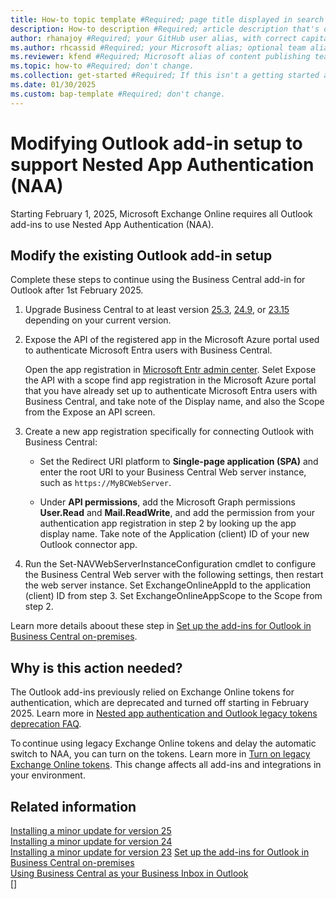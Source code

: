 ```yaml
---
title: How-to topic template #Required; page title displayed in search results. Don't enclose in quotation marks.
description: How-to description #Required; article description that's displayed in search results. Don't enclose in quotation marks. Do end with a period.
author: rhanajoy #Required; your GitHub user alias, with correct capitalization.
ms.author: rhcassid #Required; your Microsoft alias; optional team alias.
ms.reviewer: kfend #Required; Microsoft alias of content publishing team member.
ms.topic: how-to #Required; don't change.
ms.collection: get-started #Required; If this isn't a getting started article, don't remove the attribute, but leave the value blank. The values for this attribute will be updated over time.
ms.date: 01/30/2025
ms.custom: bap-template #Required; don't change.
---
```


# Modifying Outlook add-in setup to support Nested App Authentication (NAA)

Starting February 1, 2025, Microsoft Exchange Online requires all Outlook add-ins to use Nested App Authentication (NAA).

## Modify the existing Outlook add-in setup

Complete these steps to continue using the Business Central add-in for Outlook after 1st February 2025.

1. Upgrade Business Central to at least version [25.3](https://support.microsoft.com/en-us/topic/released-updates-for-microsoft-dynamics-365-business-central-2024-release-wave-2-a8fc49a4-610e-4123-8bcd-a0aa5f3c9776), [24.9](https://support.microsoft.com/en-us/topic/released-updates-for-microsoft-dynamics-365-business-central-2024-release-wave-1-0b644dfa-2eef-4f3e-9d77-bc92dbaafb65), or [23.15](https://support.microsoft.com/en-us/topic/released-updates-for-microsoft-dynamics-365-business-central-2023-release-wave-2-7a4f98e8-66b9-4484-9bc1-66c466d8a82d) depending on your current version.

1. Expose the API of the registered app in the Microsoft Azure portal used to authenticate Microsoft Entra users with Business Central.

    Open the app registration in [Microsoft Entr admin center](https://entra.microsoft.com). Selet Expose the API with a scope find  app registration in the Microsoft Azure portal that you have already set up to authenticate Microsoft Entra users with Business Central, and take note of the Display name, and also the Scope from the Expose an API screen. 
1. Create a new app registration specifically for connecting Outlook with Business Central:

   - Set the Redirect URI platform to **Single-page application (SPA)** and enter the root URI to your Business Central Web server instance, such as `https://MyBCWebServer`.

   - Under **API permissions**, add the Microsoft Graph permissions **User.Read** and **Mail.ReadWrite**, and add the permission from your authentication app registration in step 2 by looking up the app display name. Take note of the Application (client) ID of your new Outlook connector app.
1. Run the Set-NAVWebServerInstanceConfiguration cmdlet to configure the Business Central Web server with the following settings, then restart the web server instance. 
Set ExchangeOnlineAppId to the application (client) ID from step 3.
Set ExchangeOnlineAppScope to the Scope from step 2.

Learn more details aboout these step in [Set up the add-ins for Outlook in Business Central on-premises](Setting-up-Office-Add-Ins-Outlook-Inbox.md).

## Why is this action needed?

The Outlook add-ins previously relied on Exchange Online tokens for authentication, which are deprecated and turned off starting in February 2025. Learn more in [Nested app authentication and Outlook legacy tokens deprecation FAQ](/office/dev/add-ins/outlook/faq-nested-app-auth-outlook-legacy-tokens).

To continue using legacy Exchange Online tokens and delay the automatic switch to NAA, you can turn on the tokens. Learn more in [Turn on legacy Exchange Online tokens](/office/dev/add-ins/outlook/turn-exchange-tokens-on-off). This change affects all add-ins and integrations in your environment.  

## Related information

[Installing a minor update for version 25](upgrade/upgrading-cumulative-update-v25.md)  
[Installing a minor update for version 24](upgrade/upgrading-cumulative-update-v24.md)  
[Installing a minor update for version 23](upgrade/upgrading-cumulative-update-v23.md)
[Set up the add-ins for Outlook in Business Central on-premises](Setting-up-Office-Add-Ins-Outlook-Inbox.md)  
[Using Business Central as your Business Inbox in Outlook](/dynamics365/business-central/work-outlook-addin)  
[]
